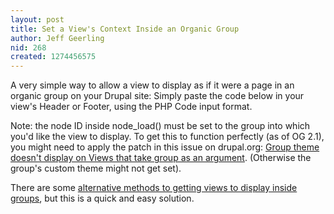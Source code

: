 ```yaml
---
layout: post
title: Set a View's Context Inside an Organic Group
author: Jeff Geerling
nid: 268
created: 1274456575
---
```

<p>A very simple way to allow a view to display as if it were a page in an organic group on your Drupal site: Simply paste the code below in your view&#39;s Header or Footer, using the PHP Code input format.</p>
<p><?php og_set_group_context(node_load(46405)); ?></p>
<p>Note: the node ID inside node_load() must be set to the group into which you&#39;d like the view to display. To get this to function perfectly (as of OG 2.1), you might need to apply the patch in this issue on drupal.org: <a href="http://drupal.org/node/649630#comment-2987518">Group theme doesn&#39;t display on Views that take group as an argument</a>. (Otherwise the group&#39;s custom theme might not get set).</p>
<p>There are some <a href="http://www.midwesternmac.com/blogs/geerlingguy/getting-views-page-display-app">alternative methods to getting views to display inside groups</a>, but this is a quick and easy solution.</p>
